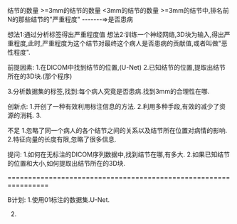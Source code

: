 结节的数量 >=3mm的结节的数量 <3mm的结节的数量 >=3mm的结节中,排名前N的那些结节的"严重程度" -------=>是否患病

想法1:通过分析标签得出严重程度值
想法2:训练一个神经网络,3D块为输入,得出严重程度,此时,严重程度为这个结节对最终这个病人是否患病的贡献值,或者叫做"恶性程度".



前提因素:
1.在DICOM中找到结节的位置,(U-Net)
2.已知结节的位置,提取出结节所在的3D块.(那个程序)

3.分析数据集的标签,找到:每个病人究竟是否患病.找到3mm的合理性在哪.



创新点:
1.开创了一种有效利用标注信息的方法.
2.利用多种手段,有效的减少了资源的消耗.
3.

不足
1.忽略了同一个病人的各个结节之间的关系以及结节所在位置对病情的影响.
2.特征向量的长度有限,忽略了很多信息.


提问:
1.如何在无标注的DICOM序列数据中,找到结节在哪,有多大.
2.如果已知结节的位置和大小,如何提取出结节所在的3D块.



================================================================

B计划:
1.使用01标注的数据集.U-Net.

2.